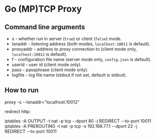 Go (MP)TCP Proxy
================

Command line arguments
----------------------

  - s - whether run in server (`true`) or client (`false`) mode.
  - lsnaddr - listening address (both modes, `localhost:10011` is default).
  - proxyaddr - address to proxy connection to (client mode only, `localhost:10012` is default).
  - f - configuration file name (server mode only, `config.json` is default).
  - userid - user id (client mode only).
  - pass - passphrase (client mode only).
  - logfile - log file name (stdout if not set, default is stdout).


How to run
----------

proxy -s --lsnaddr="localhost:10012"

redirect http:

iptables -A OUTPUT -t nat -p tcp --dport 80 -j REDIRECT --to-port 10011
iptables -A PREROUTING -t nat -p tcp -s 192.168.77.1 --dport 22 -j REDIRECT --to-port 10011
